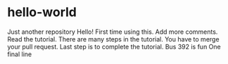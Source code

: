 # hello-world
Just another repository 
Hello!
First time using this. 
Add more comments.
Read the tutorial.
There are many steps in the tutorial. 
You have to merge your pull request. 
Last step is to complete the tutorial. 
Bus 392 is fun 
One final line 
